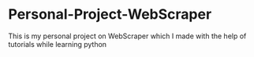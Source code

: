 # Personal-Project-WebScraper
This is my personal project on WebScraper which I made with the help of tutorials while learning python
